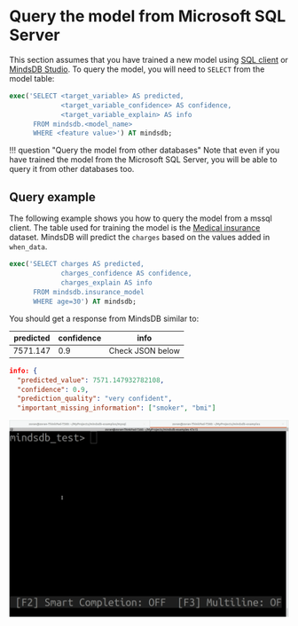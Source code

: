 # Query the model from Microsoft SQL Server

This section assumes that you have trained a new model using [SQL client](/model/mssql/) or [MindsDB Studio](/model/train/). To query the model, you will need to `SELECT` from the model table:

```sql
exec('SELECT <target_variable> AS predicted,
             <target_variable_confidence> AS confidence,
             <target_variable_explain> AS info 
      FROM mindsdb.<model_name>
      WHERE <feature value>') AT mindsdb;
```

!!! question "Query the model from other databases"
    Note that even if you have trained the model from the Microsoft SQL Server, you will be able to
    query it from other databases too.

## Query example

The following example shows you how to query the model from a mssql client. The table used for training the model is the [Medical insurance](https://www.kaggle.com/mirichoi0218/insurance) dataset. MindsDB will predict the `charges` based on the values added in `when_data`.

```sql
exec('SELECT charges AS predicted,
             charges_confidence AS confidence,
             charges_explain AS info 
      FROM mindsdb.insurance_model
      WHERE age=30') AT mindsdb;
```
You should get a response from MindsDB similar to:

| predicted  | confidence | info   |
|----------------|------------|------|
| 7571.147 | 0.9 | Check JSON below  |

```json
info: {
  "predicted_value": 7571.147932782108, 
  "confidence": 0.9, 
  "prediction_quality": "very confident", 
  "important_missing_information": ["smoker", "bmi"]
```

![Model predictions](/assets/predictors/mssql-query.gif)
